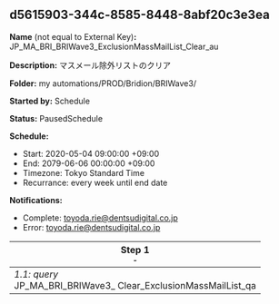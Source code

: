 ## d5615903-344c-8585-8448-8abf20c3e3ea

**Name** (not equal to External Key)**:** JP_MA_BRI_BRIWave3_ExclusionMassMailList_Clear_au

**Description:** マスメール除外リストのクリア

**Folder:** my automations/PROD/Bridion/BRIWave3/

**Started by:** Schedule

**Status:** PausedSchedule

**Schedule:**

* Start: 2020-05-04 09:00:00 +09:00
* End: 2079-06-06 00:00:00 +09:00
* Timezone: Tokyo Standard Time
* Recurrance: every week until end date

**Notifications:**

* Complete: toyoda.rie@dentsudigital.co.jp
* Error: toyoda.rie@dentsudigital.co.jp

| Step 1<br>_<small>-</small>_ |
| --- |
| _1.1: query_<br>JP_MA_BRI_BRIWave3_ Clear_ExclusionMassMailList_qa |
